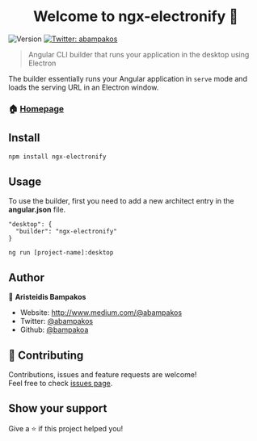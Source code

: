 <h1 align="center">Welcome to ngx-electronify 👋</h1>
<p>
  <img alt="Version" src="https://img.shields.io/badge/version-1.0.0-blue.svg?cacheSeconds=2592000" />
  <a href="https://twitter.com/abampakos" target="_blank">
    <img alt="Twitter: abampakos" src="https://img.shields.io/twitter/follow/abampakos.svg?style=social" />
  </a>
</p>

> Angular CLI builder that runs your application in the desktop using Electron

The builder essentially runs your Angular application in `serve` mode and loads the serving URL in an Electron window.

### 🏠 [Homepage](https://github.com/bampakoa/ngx-electronify)

## Install

```sh
npm install ngx-electronify
```

## Usage

To use the builder, first you need to add a new architect entry in the **angular.json** file.

```
"desktop": {
  "builder": "ngx-electronify"
}
```
`ng run [project-name]:desktop`

## Author

👤 **Aristeidis Bampakos**

* Website: http://www.medium.com/@abampakos
* Twitter: [@abampakos](https://twitter.com/abampakos)
* Github: [@bampakoa](https://github.com/bampakoa)

## 🤝 Contributing

Contributions, issues and feature requests are welcome!<br />Feel free to check [issues page](https://github.com/bampakoa/ngx-electronify/issues). 

## Show your support

Give a ⭐️ if this project helped you!
